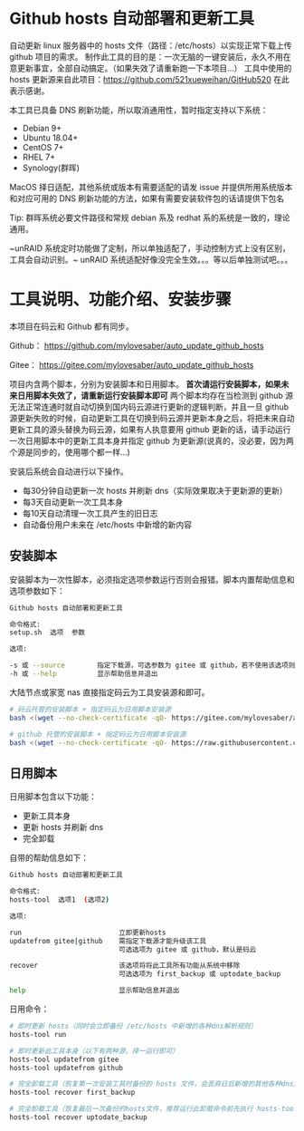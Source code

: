 # Github hosts 自动部署和更新工具

自动更新 linux 服务器中的 hosts 文件（路径：/etc/hosts）以实现正常下载上传 github 项目的需求。
制作此工具的目的是：一次无脑的一键安装后，永久不用在意更新事宜，全部自动搞定。（如果失效了请重新跑一下本项目...）
工具中使用的 hosts 更新源来自此项目：https://github.com/521xueweihan/GitHub520
在此表示感谢。


本工具已具备 DNS 刷新功能，所以取消通用性，暂时指定支持以下系统：

- Debian 9+
- Ubuntu 18.04+
- CentOS 7+
- RHEL 7+
- Synology(群晖)

MacOS 择日适配，其他系统或版本有需要适配的请发 issue 并提供所用系统版本和对应可用的 DNS 刷新功能的方法，如果有需要安装软件包的话请提供下包名

Tip: 群晖系统必要文件路径和常规 debian 系及 redhat 系的系统是一致的，理论通用。

~unRAID 系统定时功能做了定制，所以单独适配了，手动控制方式上没有区别，工具会自动识别。~
unRAID 系统适配好像没完全生效。。。等以后单独测试吧。。。

# 工具说明、功能介绍、安装步骤

本项目在码云和 Github 都有同步。

Github： https://github.com/mylovesaber/auto_update_github_hosts

Gitee：  https://gitee.com/mylovesaber/auto_update_github_hosts

项目内含两个脚本，分别为安装脚本和日用脚本。 **首次请运行安装脚本，如果未来日用脚本失效了，请重新运行安装脚本即可**
两个脚本均存在当检测到 github 源无法正常连通时就自动切换到国内码云源进行更新的逻辑判断，并且一旦 github 源更新失败的时候，自动更新工具在切换到码云源并更新本身之后，将把未来自动更新工具的源头替换为码云源，如果有人执意要用 github 更新的话，请手动运行一次日用脚本中的更新工具本身并指定 github 为更新源(说真的，没必要，因为两个源是同步的，使用哪个都一样...)

安装后系统会自动进行以下操作。

- 每30分钟自动更新一次 hosts 并刷新 dns（实际效果取决于更新源的更新）
- 每3天自动更新一次工具本身
- 每10天自动清理一次工具产生的旧日志
- 自动备份用户未来在 /etc/hosts 中新增的新内容

## 安装脚本

安装脚本为一次性脚本，必须指定选项参数运行否则会报错。脚本内置帮助信息和选项参数如下：

```bash
Github hosts 自动部署和更新工具

命令格式: 
setup.sh  选项  参数

选项:

-s 或 --source        指定下载源，可选参数为 gitee 或 github，若不使用该选项则默认从 Gitee 下载
-h 或 --help          显示帮助信息并退出
```

大陆节点或家宽 nas 直接指定码云为工具安装源和即可。

```bash
# 码云托管的安装脚本 + 指定码云为日用脚本安装源
bash <(wget --no-check-certificate -qO- https://gitee.com/mylovesaber/auto_update_github_hosts/raw/main/setup.sh) -s gitee

# github 托管的安装脚本 + 指定码云为日用脚本安装源
bash <(wget --no-check-certificate -qO- https://raw.githubusercontent.com/mylovesaber/auto_update_github_hosts/main/setup.sh) -s github

```

## 日用脚本

日用脚本包含以下功能：

- 更新工具本身
- 更新 hosts 并刷新 dns
- 完全卸载

自带的帮助信息如下：

```bash
Github hosts 自动部署和更新工具

命令格式: 
hosts-tool  选项1  (选项2)

选项:

run                        立即更新hosts
updatefrom gitee|github    需指定下载源才能升级该工具
                           可选选项为 gitee 或 github，默认是码云

recover                    该选项将将此工具所有功能从系统中移除
                           可选选项为 first_backup 或 uptodate_backup

help                       显示帮助信息并退出
```

日用命令：

```bash
# 即时更新 hosts（同时会立即备份 /etc/hosts 中新增的各种dns解析规则）
hosts-tool run

# 即时更新此工具本身（以下有两种源，择一运行即可）
hosts-tool updatefrom gitee
hosts-tool updatefrom github

# 完全卸载工具（恢复第一次安装工具时备份的 hosts 文件，会丢弃日后新增的其他各种dns解析规则）
hosts-tool recover first_backup

# 完全卸载工具（恢复最后一次备份的hosts文件，推荐运行此卸载命令前先执行 hosts-tool run）
hosts-tool recover uptodate_backup

```